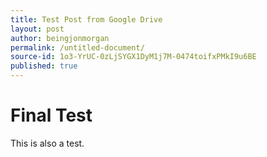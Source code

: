 ```yaml
---
title: Test Post from Google Drive
layout: post
author: beingjonmorgan
permalink: /untitled-document/
source-id: 1o3-YrUC-0zLjSYGX1DyM1j7M-0474toifxPMkI9u6BE
published: true
---
```

# Final Test

This is also a test.

